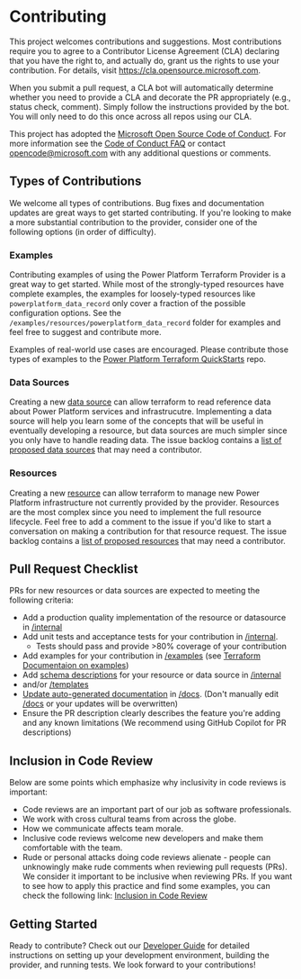 # Contributing

This project welcomes contributions and suggestions.  Most contributions require you to agree to a
Contributor License Agreement (CLA) declaring that you have the right to, and actually do, grant us
the rights to use your contribution. For details, visit <https://cla.opensource.microsoft.com>.

When you submit a pull request, a CLA bot will automatically determine whether you need to provide
a CLA and decorate the PR appropriately (e.g., status check, comment). Simply follow the instructions
provided by the bot. You will only need to do this once across all repos using our CLA.

This project has adopted the [Microsoft Open Source Code of Conduct](https://opensource.microsoft.com/codeofconduct/).
For more information see the [Code of Conduct FAQ](https://opensource.microsoft.com/codeofconduct/faq/) or
contact [opencode@microsoft.com](mailto:opencode@microsoft.com) with any additional questions or comments.

## Types of Contributions

We welcome all types of contributions.  Bug fixes and documentation updates are great ways to get started contributing. If you're looking to make a more substantial contribution to the provider, consider one of the following options (in order of difficulty).

### Examples

Contributing examples of using the Power Platform Terraform Provider is a great way to get started.  While most of the strongly-typed resources have complete examples, the examples for loosely-typed resources like `powerplatform_data_record` only cover a fraction of the possible configuration options.  See the `/examples/resources/powerplatform_data_record` folder for examples and feel free to suggest and contribute more.

Examples of real-world use cases are encouraged.  Please contribute those types of examples to the [Power Platform Terraform QuickStarts](https://github.com/microsoft/power-platform-terraform-quickstarts) repo.

### Data Sources

Creating a new [data source](https://developer.hashicorp.com/terraform/plugin/framework/data-sources) can allow terraform to read reference data about Power Platform services and infrastrucutre.  Implementing a data source will help you learn some of the concepts that will be useful in eventually developing a resource, but data sources are much simpler since you only have to handle reading data.  The issue backlog contains a [list of proposed data sources](https://github.com/microsoft/terraform-provider-power-platform/issues?q=is%3Aissue%20state%3Aopen%20label%3A%22data%20source%22) that may need a contributor.

### Resources

Creating a new [resource](https://developer.hashicorp.com/terraform/plugin/framework/resources) can allow terraform to manage new Power Platform infrastructure not currently provided by the provider.  Resources are the most complex since you need to implement the full resource lifecycle.  Feel free to add a comment to the issue if you'd like to start a conversation on making a contribution for that resource request. The issue backlog contains a [list of proposed resources](https://github.com/microsoft/terraform-provider-power-platform/issues?q=is%3Aissue%20state%3Aopen%20label%3Aresource) that may need a contributor.

## Pull Request Checklist

PRs for new resources or data sources are expected to meeting the following criteria:

- Add a production quality implementation of the resource or datasource in [/internal](/internal/)
- Add unit tests and acceptance tests for your contribution in [/internal](/internal/).  
  - Tests should pass and provide >80% coverage of your contribution
- Add examples for your contribution in [/examples](/examples/) (see [Terraform Documentaion on examples](https://developer.hashicorp.com/terraform/tutorials/providers-plugin-framework/providers-plugin-framework-documentation-generation#add-configuration-examples))
- Add [schema descriptions](https://developer.hashicorp.com/terraform/tutorials/providers-plugin-framework/providers-plugin-framework-documentation-generation#add-schema-descriptions) for your resource or data source in [/internal](/internal/)
- and/or [/templates](/templates/)
- [Update auto-generated documentation](./DEVELOPER.md#updating-documentation) in [/docs](/docs/). (Don't manually edit [/docs](/docs/) or your updates will be overwritten)
- Ensure the PR description clearly describes the feature you're adding and any known limitations (We recommend using GitHub Copilot for PR descriptions)

## Inclusion in Code Review
Below are some points which emphasize why inclusivity in code reviews is important:
- Code reviews are an important part of our job as software professionals.
- We work with cross cultural teams from across the globe.
- How we communicate affects team morale.
- Inclusive code reviews welcome new developers and make them comfortable with the team.
- Rude or personal attacks doing code reviews alienate - people can unknowingly make rude comments when reviewing pull requests (PRs).
We consider it important to be inclusive when reviewing PRs. If you want to see how to apply this practice and find some examples, you can check the following link: [Inclusion in Code Review](https://microsoft.github.io/code-with-engineering-playbook/code-reviews/inclusion-in-code-review/)

## Getting Started

Ready to contribute? Check out our [Developer Guide](./DEVELOPER.md) for detailed instructions on setting up your development environment, building the provider, and running tests. We look forward to your contributions!
